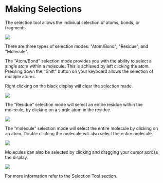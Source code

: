 # Making Selections

The selection tool allows the indiviual selection of atoms, bonds, or fragments.

![][1]

[1]: images/3-making-selections/fed929fc-c444-4b2b-bfc6-68222818c459.png

There are three types of selection modes: "Atom/Bond", "Residue", and "Molecule".

The "Atom/Bond" selection mode provides you with the ability to select a single atom within a molecule. This is achieved by left clicking the atom. Pressing down the "Shift" button on your keyboard allows the selection of multiple atoms.

Right clicking on the black display will clear the selection made.

![][2]

[2]: images/3-making-selections/09e78cf6-0516-40eb-a1c4-16c791ea442c.png

The "Residue" selection mode will select an entire residue within the molecule, by clicking on a single atom in the residue.

![][3]

[3]: images/3-making-selections/bc9d312e-427a-4214-91da-87c3ff071342.png

The "molecule" selection mode will select the entire molecule by clicking on an atom. Double clicking the molecule will also select the entire molecule.

![][4]

[4]: images/3-making-selections/bd548110-2ddd-46fb-b6f2-20b18b136fb4.png

Molecules can also be selected by clicking and dragging your cursor across the display.

![][5]

[5]: images/3-making-selections/300264d3-31a2-4380-8c24-205fe639ae4d.png

For more information refer to the Selection Tool section.